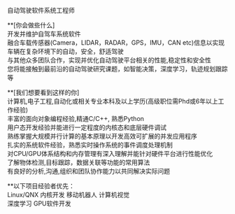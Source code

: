 自动驾驶软件系统工程师

**[你会做些什么]  
开发并维护自驾车系统软件  
融合车载传感器(Camera，LIDAR，RADAR，GPS，IMU，CAN etc)信息以实现车辆在复杂环境下的自动，安全，舒适驾驶  
与其他众多团队合作，实现并优化自动驾驶平台相关的性能,稳定性和安全性  
您将能接触到最前沿的自动驾驶研究课题，如智能决策，深度学习，轨迹规划跟踪等  
 
**[我们想要看到这样的你]  
计算机,电子工程,自动化或相关专业本科及以上学历(高级职位需Phd或6年以上工作经验)  
丰富的面向对象编程经验,精通C/C++, 熟悉Python  
用户态开发经验并能进行一定程度的内核态和底层硬件调试  
熟练掌握大规模并行计算的基本原理以开发高效可扩展的并发应用程序  
扎实的系统软件经验，熟悉实时操作系统的事件调度处理机制  
对CPU/GPU体系结构和内存管理有深入理解并能针对硬件平台进行性能优化  
了解物体检测,目标跟踪，数据关联等功能的常用算法  
有良好的分析,沟通,组织和团队协作能力以共同解决实际问题  

**以下项目经验者优先：  
Linux/QNX   内核开发  移动机器人  计算机视觉  
深度学习  GPU软件开发  
